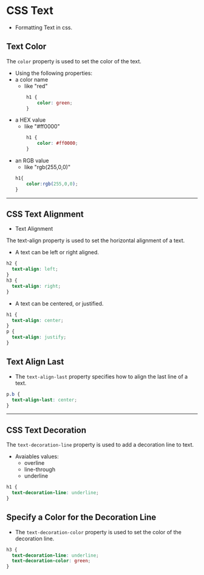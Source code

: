 # CSS Text

- Formatting Text in css.

## Text Color
The `color` property is used to set the color of the text.
- Using the following properties:
- a color name 
    - like "red"
    ```css
        h1 {
            color: green;
        }
    ```
- a HEX value 
    - like "#ff0000"
    ```css
        h1 {
            color: #ff0000;
        }
    ```
- an RGB value 
    - like "rgb(255,0,0)"
    ```css
    h1{
        color:rgb(255,0,0);
    }
    ```
---
## CSS Text Alignment

- Text Alignment

The text-align property is used to set the horizontal alignment of a text.
- A text can be left or right aligned.

```css
h2 {
  text-align: left;
}
h3 {
  text-align: right;
}
```
- A text can be centered, or justified.
```css
h1 {
  text-align: center;
}
p {
  text-align: justify;
}
```

## Text Align Last
- The `text-align-last` property specifies how to align the last line of a text.
```css
p.b {
  text-align-last: center;
}
```

---
## CSS Text Decoration

The `text-decoration-line` property is used to add a decoration line to text.
- Avaiables values:
    - overline
    - line-through
    - underline
```css
h1 {
  text-decoration-line: underline;
}
```

## Specify a Color for the Decoration Line

- The `text-decoration-color` property is used to set the color of the decoration line.

```css
h3 {
  text-decoration-line: underline;
  text-decoration-color: green;
}
```